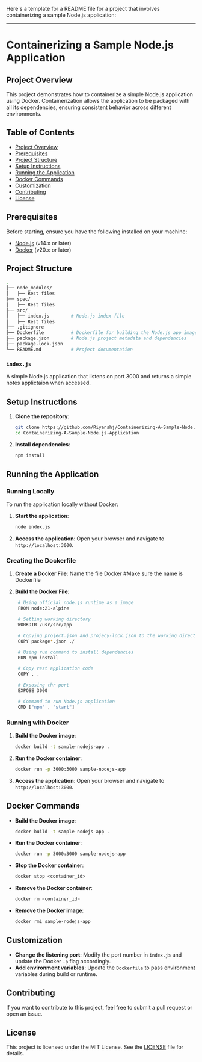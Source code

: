 Here's a template for a README file for a project that involves containerizing a sample Node.js application:

---

# Containerizing a Sample Node.js Application

## Project Overview

This project demonstrates how to containerize a simple Node.js application using Docker. Containerization allows the application to be packaged with all its dependencies, ensuring consistent behavior across different environments.

## Table of Contents

- [Project Overview](#project-overview)
- [Prerequisites](#prerequisites)
- [Project Structure](#project-structure)
- [Setup Instructions](#setup-instructions)
- [Running the Application](#running-the-application)
- [Docker Commands](#docker-commands)
- [Customization](#customization)
- [Contributing](#contributing)
- [License](#license)

## Prerequisites

Before starting, ensure you have the following installed on your machine:

- [Node.js](https://nodejs.org/) (v14.x or later)
- [Docker](https://www.docker.com/) (v20.x or later)

## Project Structure

```bash
.
├── node_modules/       
│   ├── Rest files
├── spec/       
│   ├── Rest files
├── src/
│   ├── index.js        # Node.js index file
│   ├── Rest files
├── .gitignore
├── Dockerfile          # Dockerfile for building the Node.js app image
├── package.json        # Node.js project metadata and dependencies
├── package-lock.json
└── README.md           # Project documentation
```

### `index.js`

A simple Node.js application that listens on port 3000 and returns a simple notes applictaion when accessed.

## Setup Instructions

1. **Clone the repository**:
   ```bash
   git clone https://github.com/Riyanshj/Containerizing-A-Sample-Node.js-Application.git
   cd Containerizing-A-Sample-Node.js-Application
   ```

2. **Install dependencies**:
   ```bash
   npm install
   ```

## Running the Application

### Running Locally

To run the application locally without Docker:

1. **Start the application**:
   ```bash
   node index.js
   ```

2. **Access the application**:
   Open your browser and navigate to `http://localhost:3000`.


### Creating the Dockerfile

1. **Create a Docker File**:
   Name the file Docker #Make sure the name is Dockerfile

2. **Build the Docker File**:
   ```bash
    # Using official node.js runtime as a image
    FROM node:21-alpine

    # Setting working directory
    WORKDIR /usr/src/app

    # Copying project.json and projecy-lock.json to the working directory
    COPY package*.json ./

    # Using run command to install dependencies
    RUN npm install

    # Copy rest application code
    COPY . .

    # Exposing thr port 
    EXPOSE 3000

    # Command to run Node.js application
    CMD ["npm" , "start"]
   ```

### Running with Docker

1. **Build the Docker image**:
   ```bash
   docker build -t sample-nodejs-app .
   ```

2. **Run the Docker container**:
   ```bash
   docker run -p 3000:3000 sample-nodejs-app
   ```

3. **Access the application**:
   Open your browser and navigate to `http://localhost:3000`.

## Docker Commands

- **Build the Docker image**:
  ```bash
  docker build -t sample-nodejs-app .
  ```

- **Run the Docker container**:
  ```bash
  docker run -p 3000:3000 sample-nodejs-app
  ```

- **Stop the Docker container**:
  ```bash
  docker stop <container_id>
  ```

- **Remove the Docker container**:
  ```bash
  docker rm <container_id>
  ```

- **Remove the Docker image**:
  ```bash
  docker rmi sample-nodejs-app
  ```

## Customization

- **Change the listening port**: Modify the port number in `index.js` and update the Docker `-p` flag accordingly.
- **Add environment variables**: Update the `Dockerfile` to pass environment variables during build or runtime.

## Contributing

If you want to contribute to this project, feel free to submit a pull request or open an issue.

## License

This project is licensed under the MIT License. See the [LICENSE](LICENSE) file for details.
